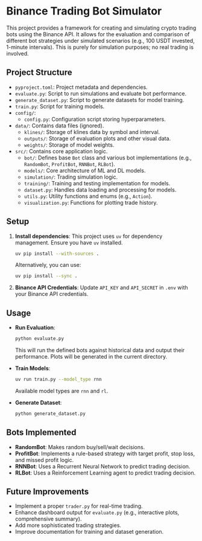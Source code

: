 # Binance Trading Bot Simulator

This project provides a framework for creating and simulating crypto trading bots using the Binance API. It allows for the evaluation and comparison of different bot strategies under simulated scenarios (e.g., 100 USDT invested, 1-minute intervals). This is purely for simulation purposes; no real trading is involved.

## Project Structure

*   `pyproject.toml`: Project metadata and dependencies.
*   `evaluate.py`: Script to run simulations and evaluate bot performance.
*   `generate_dataset.py`: Script to generate datasets for model training.
*   `train.py`: Script for training models.
*   `config/`:
    *   `config.py`: Configuration script storing hyperparameters.
*   `data/`: Contains data files (ignored).
    *   `klines/`: Storage of klines data by symbol and interval.
    *   `outputs/`: Storage of evaluation plots and other visual data.
    *   `weights/`: Storage of model weights.
*   `src/`: Contains core application logic.
    *   `bot/`: Defines base `Bot` class and various bot implementations (e.g., `RandomBot`, `ProfitBot`, `RNNBot`, `RLBot`).
    *   `models/`: Core architecture of ML and DL models.
    *   `simulation/`: Trading simulation logic.
    *   `training/`: Training and testing implementation for models.
    *   `dataset.py`: Handles data loading and processing for models.
    *   `utils.py`: Utility functions and enums (e.g., `Action`).
    *   `visualization.py`: Functions for plotting trade history.

## Setup

1.  **Install dependencies**:
    This project uses `uv` for dependency management. Ensure you have `uv` installed.
    ```bash
    uv pip install --with-sources .
    ```
    Alternatively, you can use:
    ```bash
    uv pip install --sync .
    ```

2.  **Binance API Credentials**:
    Update `API_KEY` and `API_SECRET` in `.env` with your Binance API credentials.

## Usage

*   **Run Evaluation**:
    ```bash
    python evaluate.py
    ```
    This will run the defined bots against historical data and output their performance. Plots will be generated in the current directory.

*   **Train Models**:
    ```bash
    uv run train.py --model_type rnn
    ```
    Available model types are `rnn` and `rl`.

*   **Generate Dataset**:
    ```bash
    python generate_dataset.py
    ```

## Bots Implemented

*   **RandomBot**: Makes random buy/sell/wait decisions.
*   **ProfitBot**: Implements a rule-based strategy with target profit, stop loss, and missed profit logic.
*   **RNNBot**: Uses a Recurrent Neural Network to predict trading decision.
*   **RLBot**: Uses a Reinforcement Learning agent to predict trading decision.

## Future Improvements

*   Implement a proper `trader.py` for real-time trading.
*   Enhance dashboard output for `evaluate.py` (e.g., interactive plots, comprehensive summary).
*   Add more sophisticated trading strategies.
*   Improve documentation for training and dataset generation.
